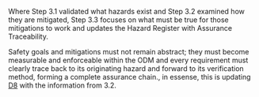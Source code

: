 Where Step 3.1 validated what hazards exist and Step 3.2 examined how they are mitigated, Step 3.3 focuses on what must be true for those mitigations to work and updates the Hazard Register with Assurance Traceability.

Safety goals and mitigations must not remain abstract; they must become measurable and enforceable within the ODM and every requirement must clearly trace back to its originating hazard and forward to its verification method, forming a complete assurance chain., in essense, this is updating [D8](ref:d8) with the information from 3.2.